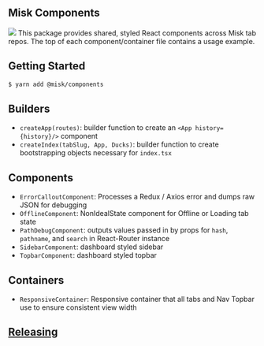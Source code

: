 Misk Components
---
![](https://raw.githubusercontent.com/square/misk/master/misk.png)
This package provides shared, styled React components across Misk tab repos. The top of each component/container file contains a usage example.

Getting Started
---
```bash
$ yarn add @misk/components
```

Builders
---
- `createApp(routes)`: builder function to create an `<App history={history}/>` component
- `createIndex(tabSlug, App, Ducks)`: builder function to create bootstrapping objects necessary for `index.tsx`

Components
---
- `ErrorCalloutComponent`: Processes a Redux / Axios error and dumps raw JSON for debugging
- `OfflineComponent`: NonIdealState component for Offline or Loading tab state
- `PathDebugComponent`: outputs values passed in by props for `hash`, `pathname`, and `search` in React-Router instance
- `SidebarComponent`: dashboard styled sidebar
- `TopbarComponent`: dashboard styled topbar

Containers
---
- `ResponsiveContainer`: Responsive container that all tabs and Nav Topbar use to ensure consistent view width

[Releasing](https://github.com/square/misk/blob/master/misk/web/%40misk/RELEASING.md)
---